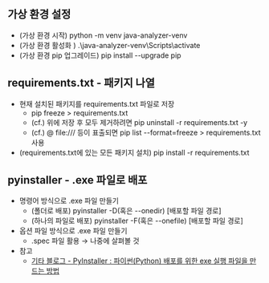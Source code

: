## 가상 환경 설정
- (가상 환경 시작) python -m venv java-analyzer-venv
- (가상 환경 활성화 ) .\java-analyzer-venv\Scripts\activate
- (가상 환경 pip 업그레이드) pip install --upgrade pip

## requirements.txt - 패키지 나열
- 현재 설치된 패키지를 requirements.txt 파일로 저장
  - pip freeze > requirements.txt
  - (cf.) 위에 저장 후 모두 제거하려면 pip uninstall -r requirements.txt -y
  - (cf.) @ file:/// 등이 표출되면 pip list --format=freeze > requirements.txt 사용
- (requirements.txt에 있는 모든 패키지 설치) pip install -r requirements.txt

## pyinstaller - .exe 파일로 배포
- 명령어 방식으로 .exe 파일 만들기
  - \(폴더로 배포\) pyinstaller -D\(혹은 --onedir\) \[배포할 파일 경로\]
  - \(하나의 파일로 배포\) pyinstaller -F\(혹은 --onefile\) \[배포할 파일 경로\]
- 옵션 파일 방식으로 .exe 파일 만들기
  - .spec 파일 활용 → 나중에 살펴볼 것
- 참고
  - [기타 블로그 - PyInstaller : 파이썬(Python) 배포를 위한 exe 실행 파일을 만드는 방법](https://jiwift.tistory.com/entry/PyInstaller-%ED%8C%8C%EC%9D%B4%EC%8D%ACPython-%EB%B0%B0%ED%8F%AC%EB%A5%BC-%EC%9C%84%ED%95%9C-exe-%EC%8B%A4%ED%96%89-%ED%8C%8C%EC%9D%BC%EC%9D%84-%EB%A7%8C%EB%93%9C%EB%8A%94-%EB%B0%A9%EB%B2%95)
